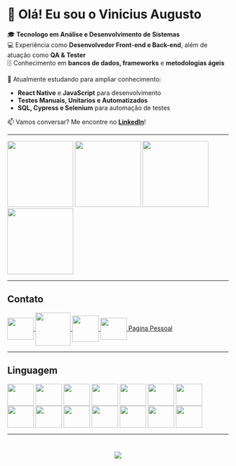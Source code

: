 # 👋 Olá! Eu sou o Vinicius Augusto  

🎓 **Tecnologo em Análise e Desenvolvimento de Sistemas**  
💻 Experiência como **Desenvolvedor Front-end e Back-end**, além de atuação como **QA & Tester**  
🗄️ Conhecimento em **bancos de dados, frameworks** e **metodologias ágeis**  

🚀 Atualmente estudando para ampliar conhecimento:  
- **React Native** e **JavaScript** para desenvolvimento  
- **Testes Manuais, Unitarios e Automatizados**  
- **SQL, Cypress e Selenium** para automação de testes  

📫 Vamos conversar? Me encontre no **[LinkedIn](https://www.linkedin.com/in/viniciusaugusto3006/)**!  

----

<div>
  <img height="150em" src = "https://github-readme-stats.vercel.app/api?username=VinihAugs&hide=contribs,prs&show_icons=true&theme=onedark">

  <img height="150em" src = "https://github-readme-stats.vercel.app/api?username=VinihAugs&show_icons=true&theme=merko">

  <img height="150em" src = "https://github-readme-stats.vercel.app/api/top-langs/?username=VinihAugs&size_weight=0.5&count_weight=0.5&show_icons=true&theme=dracula">

  <img height="150em" src = "https://github-readme-stats.vercel.app/api/top-langs/?username=VinihAugs&layout=compact&show_icons=true&theme=highcontrast">
</div>


----

## Contato
<div >
    <a href="https://www.linkedin.com/in/viniciusaugusto3006/">
        <img src="https://cdn.jsdelivr.net/gh/devicons/devicon@latest/icons/linkedin/linkedin-original.svg" align ="center" height ="50" width ="60"/>
    </a>
    <a href="https://github.com/VinihAugs">
        <img src="https://img.icons8.com/?size=100&id=iEBcQcM9rnZ9&format=png&color=000000" align ="center" height ="75" width ="80" />
    </a>
    <a href="https://www.instagram.com/viniciusaugst_/">
        <img src="https://img.icons8.com/?size=100&id=43625&format=png&color=000000" align ="center" height ="60" width ="60" />
    </a>
    <a href="https://projeto-profissional.vercel.app">
        <img src="https://img.icons8.com/?size=100&id=48179&format=png&color=000000" align ="center" height ="50" width ="60"/> Pagina Pessoal
    </a>
</div>

----

## Linguagem
<div>
    <img src="https://cdn.jsdelivr.net/gh/devicons/devicon@latest/icons/react/react-original.svg" align ="center" height ="50" width ="60"/>
    <img src="https://cdn.jsdelivr.net/gh/devicons/devicon@latest/icons/javascript/javascript-original.svg" align ="center" height ="50" width ="60"/>
    <img src="https://cdn.jsdelivr.net/gh/devicons/devicon@latest/icons/java/java-original.svg" align ="center" height ="50" width ="60"/>
    <img src="https://cdn.jsdelivr.net/gh/devicons/devicon@latest/icons/selenium/selenium-original.svg" align ="center" height ="50" width ="60"/>
    <img src="https://cdn.jsdelivr.net/gh/devicons/devicon@latest/icons/postman/postman-original.svg" align ="center" height ="50" width ="60"/>
    <img src="https://cdn.jsdelivr.net/gh/devicons/devicon@latest/icons/mysql/mysql-original.svg" align ="center" height ="50" width ="60"/>
    <img src="https://cdn.jsdelivr.net/gh/devicons/devicon@latest/icons/visualbasic/visualbasic-original.svg" align ="center" height ="50" width ="60"/>
    <img src="https://cdn.jsdelivr.net/gh/devicons/devicon@latest/icons/amazonwebservices/amazonwebservices-original-wordmark.svg" align ="center" height ="50" width ="60"/>
    <img src="https://cdn.jsdelivr.net/gh/devicons/devicon@latest/icons/salesforce/salesforce-original.svg" align ="center" height ="50" width ="60"/>
    <img src="https://cdn.jsdelivr.net/gh/devicons/devicon@latest/icons/css3/css3-original.svg" align ="center" height ="50" width ="60"/>
    <img src="https://cdn.jsdelivr.net/gh/devicons/devicon@latest/icons/html5/html5-original.svg" align ="center" height ="50" width ="60"/>
    <img src="https://cdn.jsdelivr.net/gh/devicons/devicon@latest/icons/python/python-original.svg" align ="center" height ="50" width ="60"/>
    <img src="https://cdn.jsdelivr.net/gh/devicons/devicon@latest/icons/c/c-original.svg" align ="center" height ="50" width ="60"/>
    <img src="https://cdn.jsdelivr.net/gh/devicons/devicon@latest/icons/git/git-original.svg" align ="center" height ="50" width ="60"/>
</div>

----

<h1 align="center">
    <img src="https://readme-typing-svg.herokuapp.com/?font=Righteous&size=35&center=true&vCenter=true&width=500&height=70&duration=4000&lines=obrigado+pela+atenção!;" />
</h1>
